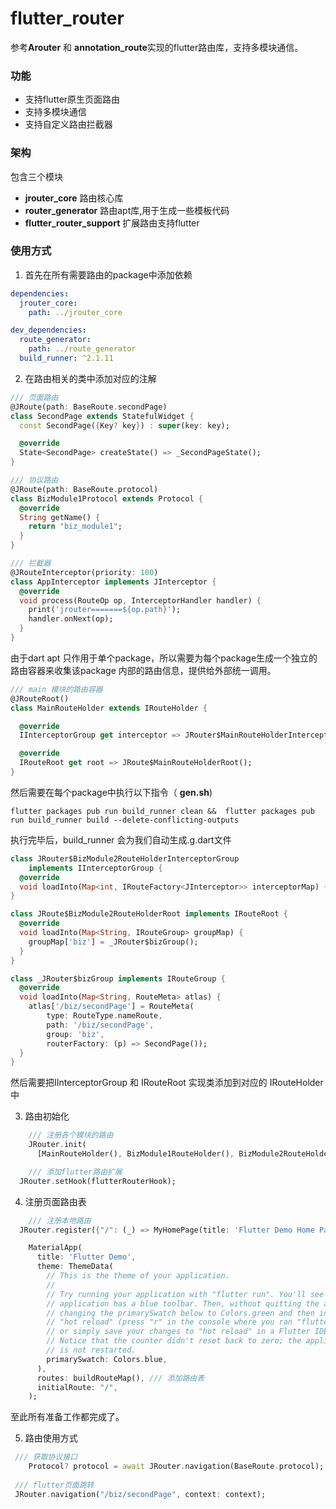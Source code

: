 # flutter_router

参考**Arouter** 和 **annotation_route**实现的flutter路由库，支持多模块通信。



### 功能

- 支持flutter原生页面路由
- 支持多模块通信
- 支持自定义路由拦截器





### 架构

包含三个模块

- **jrouter_core**                         路由核心库
- **router_generator**               路由apt库,用于生成一些模板代码
- **flutter_router_support**     扩展路由支持flutter







### 使用方式

1. 首先在所有需要路由的package中添加依赖

```yaml
dependencies:
  jrouter_core:
    path: ../jrouter_core

dev_dependencies:
  route_generator:
    path: ../route_generator
  build_runner: ^2.1.11
```



2. 在路由相关的类中添加对应的注解

```dart
/// 页面路由
@JRoute(path: BaseRoute.secondPage)
class SecondPage extends StatefulWidget {
  const SecondPage({Key? key}) : super(key: key);

  @override
  State<SecondPage> createState() => _SecondPageState();
}

/// 协议路由
@JRoute(path: BaseRoute.protocol)
class BizModule1Protocol extends Protocol {
  @override
  String getName() {
    return "biz_module1";
  }
}

/// 拦截器
@JRouteInterceptor(priority: 100)
class AppInterceptor implements JInterceptor {
  @override
  void process(RouteOp op, InterceptorHandler handler) {
    print('jrouter=======${op.path}');
    handler.onNext(op);
  }
}

```



由于dart apt 只作用于单个package，所以需要为每个package生成一个独立的路由容器来收集该package 内部的路由信息，提供给外部统一调用。

```dart
/// main 模块的路由容器
@JRouteRoot()
class MainRouteHolder extends IRouteHolder {

  @override
  IInterceptorGroup get interceptor => JRouter$MainRouteHolderInterceptorGroup();

  @override
  IRouteRoot get root => JRoute$MainRouteHolderRoot();
}

```



然后需要在每个package中执行以下指令（ **gen.sh**)

```
flutter packages pub run build_runner clean &&  flutter packages pub run build_runner build --delete-conflicting-outputs
```



执行完毕后，build_runner 会为我们自动生成.g.dart文件

```dart
class JRouter$BizModule2RouteHolderInterceptorGroup
    implements IInterceptorGroup {
  @override
  void loadInto(Map<int, IRouteFactory<JInterceptor>> interceptorMap) {}
}

class JRoute$BizModule2RouteHolderRoot implements IRouteRoot {
  @override
  void loadInto(Map<String, IRouteGroup> groupMap) {
    groupMap['biz'] = _JRouter$bizGroup();
  }
}

class _JRouter$bizGroup implements IRouteGroup {
  @override
  void loadInto(Map<String, RouteMeta> atlas) {
    atlas['/biz/secondPage'] = RouteMeta(
        type: RouteType.nameRoute,
        path: '/biz/secondPage',
        group: 'biz',
        routerFactory: (p) => SecondPage());
  }
}

```

然后需要把IInterceptorGroup 和 IRouteRoot 实现类添加到对应的 IRouteHolder中



3. 路由初始化

```dart
	/// 注册各个模块的路由
	JRouter.init(
      [MainRouteHolder(), BizModule1RouteHolder(), BizModule2RouteHolder()]);

	/// 添加flutter路由扩展
  JRouter.setHook(flutterRouterHook);

```



4. 注册页面路由表

```dart
	/// 注册本地路由
  JRouter.register({"/": (_) => MyHomePage(title: 'Flutter Demo Home Page')});

	MaterialApp(
      title: 'Flutter Demo',
      theme: ThemeData(
        // This is the theme of your application.
        //
        // Try running your application with "flutter run". You'll see the
        // application has a blue toolbar. Then, without quitting the app, try
        // changing the primarySwatch below to Colors.green and then invoke
        // "hot reload" (press "r" in the console where you ran "flutter run",
        // or simply save your changes to "hot reload" in a Flutter IDE).
        // Notice that the counter didn't reset back to zero; the application
        // is not restarted.
        primarySwatch: Colors.blue,
      ),
      routes: buildRouteMap(), /// 添加路由表
      initialRoute: "/",
    );
```



至此所有准备工作都完成了。



5. 路由使用方式

```dart
 /// 获取协议接口
	Protocol? protocol = await JRouter.navigation(BaseRoute.protocol);
 
 /// flutter页面跳转
 JRouter.navigation("/biz/secondPage", context: context);
```







